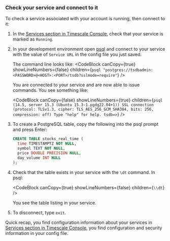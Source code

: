 <Procedure>

### Check your service and connect to it

To check a service associated with your account is running, then connect to it:

1.  In the [Services section in Timescale Console][services-portal], check that your service is marked as `Running`.

1.  In your development environment open [psql][install-psql] and connect to your service with the value of
    `Service URL` in the config file you just saved.

    The command line looks like:
    <CodeBlock canCopy={true} showLineNumbers={false} children={`
    psql "postgres://tsdbadmin:<PASSWORD>@<HOST>:<PORT>/tsdb?sslmode=require"
    `} />

    You are connected to your service and are now able to issue commands. You see something like:

    <CodeBlock canCopy={false} showLineNumbers={true} children={`
    psql (14.5, server 15.3 (Ubuntu 15.3-1.pgdg22.04+1))
    SSL connection (protocol: TLSv1.3, cipher: TLS_AES_256_GCM_SHA384, bits: 256, compression: off)
    Type "help" for help.
    tsdb=>
    `} />

1.  To create a PostgreSQL table, copy the following into the psql prompt and press Enter:

    ```sql
    CREATE TABLE stocks_real_time (
      time TIMESTAMPTZ NOT NULL,
      symbol TEXT NOT NULL,
      price DOUBLE PRECISION NULL,
      day_volume INT NULL
    );
    ```

1.  Check that the table exists in your service with the `\dt` command. In psql:

    <CodeBlock canCopy={true} showLineNumbers={false} children={`
    \\dt
    `} />

    You see the table listing in your service.

1. To disconnect, type `exit`.


Quick recap, you find configuration information about your
services in [Services section in Timescale Console][tsc-portal], you find configuration and security information in your
config file.

</Procedure>

[tsc-portal]: https://console.cloud.timescale.com/
[account-portal]: https://console.cloud.timescale.com/dashboard/account
[services-portal]: https://console.cloud.timescale.com/dashboard/services
[install-psql]: /use-timescale/:currentVersion:/integrations/query-admin/psql/